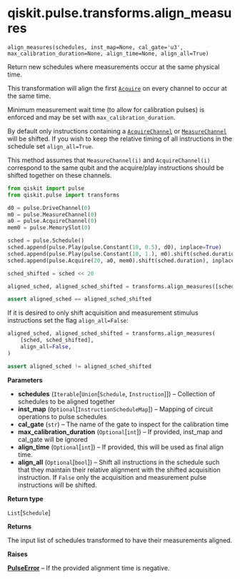 # qiskit.pulse.transforms.align\_measures

<span id="undefined" />

`align_measures(schedules, inst_map=None, cal_gate='u3', max_calibration_duration=None, align_time=None, align_all=True)`

Return new schedules where measurements occur at the same physical time.

This transformation will align the first [`Acquire`](qiskit.pulse.instructions.Acquire#qiskit.pulse.instructions.Acquire "qiskit.pulse.instructions.Acquire") on every channel to occur at the same time.

Minimum measurement wait time (to allow for calibration pulses) is enforced and may be set with `max_calibration_duration`.

By default only instructions containing a [`AcquireChannel`](qiskit.pulse.channels.AcquireChannel#qiskit.pulse.channels.AcquireChannel "qiskit.pulse.channels.AcquireChannel") or [`MeasureChannel`](qiskit.pulse.channels.MeasureChannel#qiskit.pulse.channels.MeasureChannel "qiskit.pulse.channels.MeasureChannel") will be shifted. If you wish to keep the relative timing of all instructions in the schedule set `align_all=True`.

This method assumes that `MeasureChannel(i)` and `AcquireChannel(i)` correspond to the same qubit and the acquire/play instructions should be shifted together on these channels.

```python
from qiskit import pulse
from qiskit.pulse import transforms

d0 = pulse.DriveChannel(0)
m0 = pulse.MeasureChannel(0)
a0 = pulse.AcquireChannel(0)
mem0 = pulse.MemorySlot(0)

sched = pulse.Schedule()
sched.append(pulse.Play(pulse.Constant(10, 0.5), d0), inplace=True)
sched.append(pulse.Play(pulse.Constant(10, 1.), m0).shift(sched.duration), inplace=True)
sched.append(pulse.Acquire(20, a0, mem0).shift(sched.duration), inplace=True)

sched_shifted = sched << 20

aligned_sched, aligned_sched_shifted = transforms.align_measures([sched, sched_shifted])

assert aligned_sched == aligned_sched_shifted
```

If it is desired to only shift acquisition and measurement stimulus instructions set the flag `align_all=False`:

```python
aligned_sched, aligned_sched_shifted = transforms.align_measures(
    [sched, sched_shifted],
    align_all=False,
)

assert aligned_sched != aligned_sched_shifted
```

**Parameters**

*   **schedules** (`Iterable`\[`Union`\[`Schedule`, `Instruction`]]) – Collection of schedules to be aligned together
*   **inst\_map** (`Optional`\[`InstructionScheduleMap`]) – Mapping of circuit operations to pulse schedules
*   **cal\_gate** (`str`) – The name of the gate to inspect for the calibration time
*   **max\_calibration\_duration** (`Optional`\[`int`]) – If provided, inst\_map and cal\_gate will be ignored
*   **align\_time** (`Optional`\[`int`]) – If provided, this will be used as final align time.
*   **align\_all** (`Optional`\[`bool`]) – Shift all instructions in the schedule such that they maintain their relative alignment with the shifted acquisition instruction. If `False` only the acquisition and measurement pulse instructions will be shifted.

**Return type**

`List`\[`Schedule`]

**Returns**

The input list of schedules transformed to have their measurements aligned.

**Raises**

[**PulseError**](pulse#qiskit.pulse.PulseError "qiskit.pulse.PulseError") – If the provided alignment time is negative.
